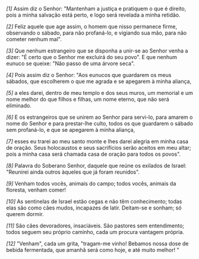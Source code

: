 *[1]* Assim diz o Senhor: "Mantenham a justiça e pratiquem o que é direito, pois a minha salvação está perto, e logo será revelada a minha retidão.

*[2]* Feliz aquele que age assim, o homem que nisso permanece firme, observando o sábado, para não profaná-lo, e vigiando sua mão, para não cometer nenhum mal".

*[3]* Que nenhum estrangeiro que se disponha a unir-se ao Senhor venha a dizer: "É certo que o Senhor me excluirá do seu povo". E que nenhum eunuco se queixe: "Não passo de uma árvore seca".

*[4]* Pois assim diz o Senhor: "Aos eunucos que guardarem os meus sábados, que escolherem o que me agrada e se apegarem à minha aliança,

*[5]* a eles darei, dentro de meu templo e dos seus muros, um memorial e um nome melhor do que filhos e filhas, um nome eterno, que não será eliminado.

*[6]* E os estrangeiros que se unirem ao Senhor para servi-lo, para amarem o nome do Senhor e para prestar-lhe culto, todos os que guardarem o sábado sem profaná-lo, e que se apegarem à minha aliança,

*[7]* esses eu trarei ao meu santo monte e lhes darei alegria em minha casa de oração. Seus holocaustos e seus sacrifícios serão aceitos em meu altar; pois a minha casa será chamada casa de oração para todos os povos".

*[8]* Palavra do Soberano Senhor, daquele que reúne os exilados de Israel: "Reunirei ainda outros àqueles que já foram reunidos".

*[9]* Venham todos vocês, animais do campo; todos vocês, animais da floresta, venham comer!

*[10]* As sentinelas de Israel estão cegas e não têm conhecimento; todas elas são como cães mudos, incapazes de latir. Deitam-se e sonham; só querem dormir.

*[11]* São cães devoradores, insaciáveis. São pastores sem entendimento; todos seguem seu próprio caminho, cada um procura vantagem própria.

*[12]* "Venham", cada um grita, "tragam-me vinho! Bebamos nossa dose de bebida fermentada, que amanhã será como hoje, e até muito melhor! "

